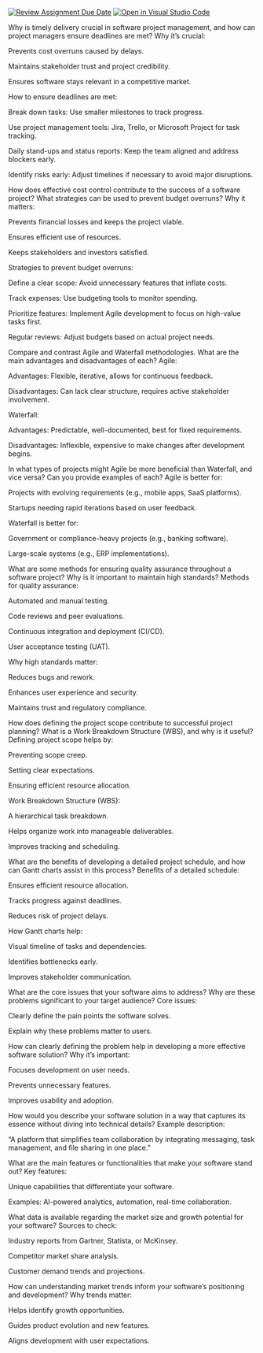 [![Review Assignment Due Date](https://classroom.github.com/assets/deadline-readme-button-22041afd0340ce965d47ae6ef1cefeee28c7c493a6346c4f15d667ab976d596c.svg)](https://classroom.github.com/a/9pw6JKcu)
[![Open in Visual Studio Code](https://classroom.github.com/assets/open-in-vscode-2e0aaae1b6195c2367325f4f02e2d04e9abb55f0b24a779b69b11b9e10269abc.svg)](https://classroom.github.com/online_ide?assignment_repo_id=18951043&assignment_repo_type=AssignmentRepo)

Why is timely delivery crucial in software project management, and how can project managers ensure deadlines are met?
Why it’s crucial:

Prevents cost overruns caused by delays.

Maintains stakeholder trust and project credibility.

Ensures software stays relevant in a competitive market.

How to ensure deadlines are met:

Break down tasks: Use smaller milestones to track progress.

Use project management tools: Jira, Trello, or Microsoft Project for task tracking.

Daily stand-ups and status reports: Keep the team aligned and address blockers early.

Identify risks early: Adjust timelines if necessary to avoid major disruptions.

How does effective cost control contribute to the success of a software project? What strategies can be used to prevent budget overruns?
Why it matters:

Prevents financial losses and keeps the project viable.

Ensures efficient use of resources.

Keeps stakeholders and investors satisfied.

Strategies to prevent budget overruns:

Define a clear scope: Avoid unnecessary features that inflate costs.

Track expenses: Use budgeting tools to monitor spending.

Prioritize features: Implement Agile development to focus on high-value tasks first.

Regular reviews: Adjust budgets based on actual project needs.

Compare and contrast Agile and Waterfall methodologies. What are the main advantages and disadvantages of each?
Agile:

Advantages: Flexible, iterative, allows for continuous feedback.

Disadvantages: Can lack clear structure, requires active stakeholder involvement.

Waterfall:

Advantages: Predictable, well-documented, best for fixed requirements.

Disadvantages: Inflexible, expensive to make changes after development begins.

In what types of projects might Agile be more beneficial than Waterfall, and vice versa? Can you provide examples of each?
Agile is better for:

Projects with evolving requirements (e.g., mobile apps, SaaS platforms).

Startups needing rapid iterations based on user feedback.

Waterfall is better for:

Government or compliance-heavy projects (e.g., banking software).

Large-scale systems (e.g., ERP implementations).

What are some methods for ensuring quality assurance throughout a software project? Why is it important to maintain high standards?
Methods for quality assurance:

Automated and manual testing.

Code reviews and peer evaluations.

Continuous integration and deployment (CI/CD).

User acceptance testing (UAT).

Why high standards matter:

Reduces bugs and rework.

Enhances user experience and security.

Maintains trust and regulatory compliance.

How does defining the project scope contribute to successful project planning? What is a Work Breakdown Structure (WBS), and why is it useful?
Defining project scope helps by:

Preventing scope creep.

Setting clear expectations.

Ensuring efficient resource allocation.

Work Breakdown Structure (WBS):

A hierarchical task breakdown.

Helps organize work into manageable deliverables.

Improves tracking and scheduling.

What are the benefits of developing a detailed project schedule, and how can Gantt charts assist in this process?
Benefits of a detailed schedule:

Ensures efficient resource allocation.

Tracks progress against deadlines.

Reduces risk of project delays.

How Gantt charts help:

Visual timeline of tasks and dependencies.

Identifies bottlenecks early.

Improves stakeholder communication.

What are the core issues that your software aims to address? Why are these problems significant to your target audience?
Core issues:

Clearly define the pain points the software solves.

Explain why these problems matter to users.

How can clearly defining the problem help in developing a more effective software solution?
Why it’s important:

Focuses development on user needs.

Prevents unnecessary features.

Improves usability and adoption.

How would you describe your software solution in a way that captures its essence without diving into technical details?
Example description:

“A platform that simplifies team collaboration by integrating messaging, task management, and file sharing in one place.”

What are the main features or functionalities that make your software stand out?
Key features:

Unique capabilities that differentiate your software.

Examples: AI-powered analytics, automation, real-time collaboration.

What data is available regarding the market size and growth potential for your software?
Sources to check:

Industry reports from Gartner, Statista, or McKinsey.

Competitor market share analysis.

Customer demand trends and projections.

How can understanding market trends inform your software’s positioning and development?
Why trends matter:

Helps identify growth opportunities.

Guides product evolution and new features.

Aligns development with user expectations.
